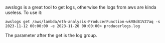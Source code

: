 awslogs is a great tool to get logs, otherwise the logs from aws are kinda useless. To use it:

```
awslogs get /aws/lambda/eth-analysis-ProducerFunction-wkV8d81VZ7aq -s 2023-11-12 00:00:00 -e 2023-11-20 00:00:00> producerlogs.log
```
The parameter after the get is the log group.
